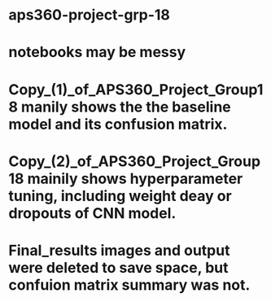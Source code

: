 # aps360-project-grp-18

# notebooks may be messy

# Copy_(1)_of_APS360_Project_Group18    manily shows the the baseline model and its confusion matrix.
# Copy_(2)_of_APS360_Project_Group18    mainily shows hyperparameter tuning, including weight deay or dropouts of CNN model.
# Final_results images and output were deleted to save space, but confuion matrix summary was not. 
